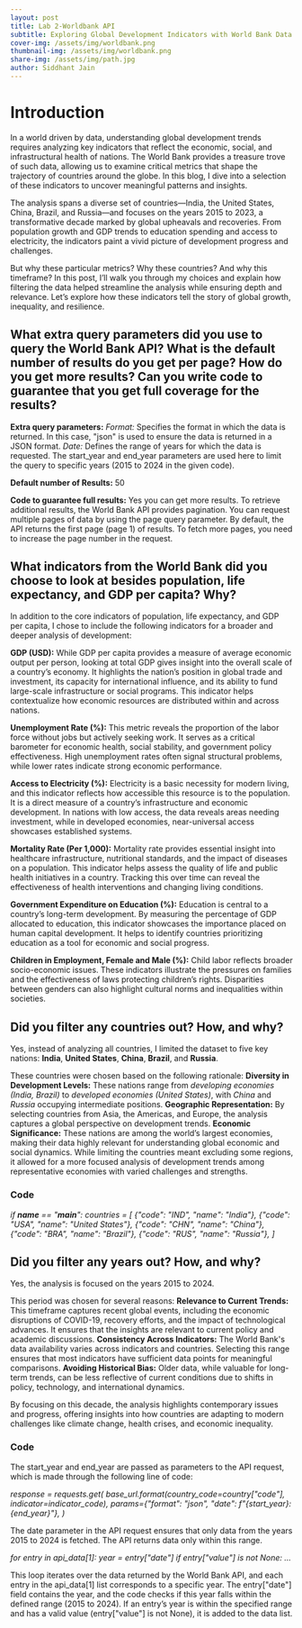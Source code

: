 ```yaml
---
layout: post
title: Lab 2-Worldbank API
subtitle: Exploring Global Development Indicators with World Bank Data
cover-img: /assets/img/worldbank.png
thumbnail-img: /assets/img/worldbank.png
share-img: /assets/img/path.jpg 
author: Siddhant Jain
---
```


# **Introduction**
In a world driven by data, understanding global development trends requires analyzing key indicators that reflect the economic, social, and infrastructural health of nations. The World Bank provides a treasure trove of such data, allowing us to examine critical metrics that shape the trajectory of countries around the globe. In this blog, I dive into a selection of these indicators to uncover meaningful patterns and insights.  

The analysis spans a diverse set of countries—India, the United States, China, Brazil, and Russia—and focuses on the years 2015 to 2023, a transformative decade marked by global upheavals and recoveries. From population growth and GDP trends to education spending and access to electricity, the indicators paint a vivid picture of development progress and challenges.  

But why these particular metrics? Why these countries? And why this timeframe? In this post, I’ll walk you through my choices and explain how filtering the data helped streamline the analysis while ensuring depth and relevance. Let’s explore how these indicators tell the story of global growth, inequality, and resilience.

## **What extra query parameters did you use to query the World Bank API? What is the default number of results do you get per page? How do you get more results? Can you write code to guarantee that you get full coverage for the results?**

**Extra query parameters:** 
*Format:* Specifies the format in which the data is returned. In this case, "json" is used to ensure the data is returned in a JSON format.
*Date:* Defines the range of years for which the data is requested. The start_year and end_year parameters are used here to limit the query to specific years (2015 to 2024 in the given code).

**Default number of Results:**
50

**Code to guarantee full results:**
Yes you can get more results. To retrieve additional results, the World Bank API provides pagination. You can request multiple pages of data by using the page query parameter. By default, the API returns the first page (page 1) of results. To fetch more pages, you need to increase the page number in the request.



## **What indicators from the World Bank did you choose to look at besides population, life expectancy, and GDP per capita? Why?**

In addition to the core indicators of population, life expectancy, and GDP per capita, I chose to include the following indicators for a broader and deeper analysis of development:

**GDP (USD):**
While GDP per capita provides a measure of average economic output per person, looking at total GDP gives insight into the overall scale of a country’s economy. It highlights the nation’s position in global trade and investment, its capacity for international influence, and its ability to fund large-scale infrastructure or social programs. This indicator helps contextualize how economic resources are distributed within and across nations.

**Unemployment Rate (%):**
This metric reveals the proportion of the labor force without jobs but actively seeking work. It serves as a critical barometer for economic health, social stability, and government policy effectiveness. High unemployment rates often signal structural problems, while lower rates indicate strong economic performance.

**Access to Electricity (%):**
Electricity is a basic necessity for modern living, and this indicator reflects how accessible this resource is to the population. It is a direct measure of a country’s infrastructure and economic development. In nations with low access, the data reveals areas needing investment, while in developed economies, near-universal access showcases established systems.

**Mortality Rate (Per 1,000):**
Mortality rate provides essential insight into healthcare infrastructure, nutritional standards, and the impact of diseases on a population. This indicator helps assess the quality of life and public health initiatives in a country. Tracking this over time can reveal the effectiveness of health interventions and changing living conditions.

**Government Expenditure on Education (%):**
Education is central to a country’s long-term development. By measuring the percentage of GDP allocated to education, this indicator showcases the importance placed on human capital development. It helps to identify countries prioritizing education as a tool for economic and social progress.

**Children in Employment, Female and Male (%):**
Child labor reflects broader socio-economic issues. These indicators illustrate the pressures on families and the effectiveness of laws protecting children’s rights. Disparities between genders can also highlight cultural norms and inequalities within societies.


## **Did you filter any countries out? How, and why?**
Yes, instead of analyzing all countries, I limited the dataset to five key nations: **India**, **United States**, **China**, **Brazil**, and **Russia**. 

These countries were chosen based on the following rationale:
**Diversity in Development Levels:** These nations range from *developing economies (India, Brazil)* to *developed economies (United States)*, with *China* and *Russia* occupying intermediate positions.
**Geographic Representation:** By selecting countries from Asia, the Americas, and Europe, the analysis captures a global perspective on development trends.
**Economic Significance:** These nations are among the world’s largest economies, making their data highly relevant for understanding global economic and social dynamics.
While limiting the countries meant excluding some regions, it allowed for a more focused analysis of development trends among representative economies with varied challenges and strengths.

### **Code**

  *if __name__ == "__main__":*
      *countries = [*
  *{"code": "IND", "name": "India"},*
  *{"code": "USA", "name": "United States"},*
  *{"code": "CHN", "name": "China"},*
  *{"code": "BRA", "name": "Brazil"},*
  *{"code": "RUS", "name": "Russia"},*
  *]*


## **Did you filter any years out? How, and why?**
Yes, the analysis is focused on the years 2015 to 2024. 

This period was chosen for several reasons:
**Relevance to Current Trends:** This timeframe captures recent global events, including the economic disruptions of COVID-19, recovery efforts, and the impact of technological advances. It ensures that the insights are relevant to current policy and academic discussions.
**Consistency Across Indicators:** The World Bank's data availability varies across indicators and countries. Selecting this range ensures that most indicators have sufficient data points for meaningful comparisons.
**Avoiding Historical Bias:** Older data, while valuable for long-term trends, can be less reflective of current conditions due to shifts in policy, technology, and international dynamics.

By focusing on this decade, the analysis highlights contemporary issues and progress, offering insights into how countries are adapting to modern challenges like climate change, health crises, and economic inequality.

### **Code**
The start_year and end_year are passed as parameters to the API request, which is made through the following line of code:

*response = requests.get(*
    *base_url.format(country_code=country["code"], indicator=indicator_code),*
    *params={"format": "json", "date": f"{start_year}:{end_year}"},*
*)*

The date parameter in the API request ensures that only data from the years 2015 to 2024 is fetched. The API returns data only within this range.

*for entry in api_data[1]:
    year = entry["date"]
    if entry["value"] is not None:
        ...*
        
This loop iterates over the data returned by the World Bank API, and each entry in the api_data[1] list corresponds to a specific year. The entry["date"] field contains the year, and the code checks if this year falls within the defined range (2015 to 2024). If an entry’s year is within the specified range and has a valid value (entry["value"] is not None), it is added to the data list.




